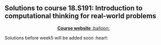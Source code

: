 ## Solutions to course 18.S191: Introduction to computational thinking for real-world problems
<p align="center"><a href="https://computationalthinking.mit.edu/Fall20"> <b>Course website</b> :balloon:</a></p>
Solutions before week5 will be added soon :heart:
